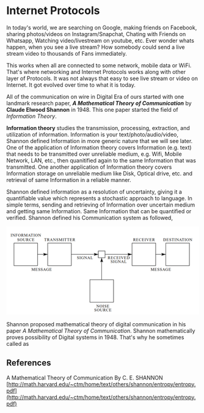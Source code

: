 # Internet Protocols

In today's world, we are searching on Google, making friends on Facebook, sharing photos/videos on Instagram/Snapchat, Chating with Friends on Whatsapp, Watching video/livestream on youtube, etc. Ever wonder whats happen, when you see a live stream? How somebody could send a live stream video to thousands of Fans immediately.

This works when all are connected to some network, mobile data or WiFi. That's where networking and Internet Protocols works along with other layer of Protocols. It was not always that easy to see live stream or video on Internet. It got evolved over time to what it is today.

All of the communication on wire in Digital Era of ours started with one landmark research paper, ***A Mathematical Theory of Communication*** by **Claude Elwood Shannon** in 1948. This one paper started the field of *Information Theory*. 

**Information theory** studies the transmission, processing, extraction, and utilization of information. Information is your text/photo/audio/video, Shannon defined Information in more generic nature that we will see later. One of the application of Information theory covers Information (e.g. text) that needs to be transmitted over unreliable medium, e.g. Wifi, Mobile Network, LAN, etc., then quanitified again to the same Information that was transmitted. One another application of Information theory covers Information storage on unreliable medium like Disk, Optical drive, etc. and retrieval of same Information in a reliable manner. 

Shannon defined information as a resolution of uncertainty, giving it a quantifiable value which represents a stochastic approach to language. In simple terms, sending and retrieving of Information over uncertain medium and getting same Information. Same Information that can be quantified or verified. Shannon defined his Communication system as followed,

![Shannon Communication System](./images/internet-protocols/shannon-entropy.png)

Shannon proposed mathematical theory of digital communication in his paper *A Mathematical Theory of Communication*. Shannon mathematically proves possibility of Digital systems in 1948. That's why he sometimes called as 

## References
A Mathematical Theory of Communication By C. E. SHANNON [http://math.harvard.edu/~ctm/home/text/others/shannon/entropy/entropy.pdf](http://math.harvard.edu/~ctm/home/text/others/shannon/entropy/entropy.pdf)
<!--stackedit_data:
eyJwcm9wZXJ0aWVzIjoiZXh0ZW5zaW9uczpcbiAgcHJlc2V0Oi
BnZm1cbiIsImhpc3RvcnkiOls4NDExNTcwOTcsMTU5OTk5MjQw
Niw4ODYzNDQ1NjksOTMxNjgzMTAzLC05NTUzNjkyNjksNzA4ND
M2ODk3LDYzNzIzNjQ2NywtNjk4NDg0ODMyLC0xODgwOTA2NTQ0
LDEyNTk0MTMxMzcsMTA4NTIwNTUxNiwtMTI1MjY2NjYyNCwxMT
I3OTkxMjUzLC03NTgxNjU0MDAsLTE4OTE1MjM0NzEsMTc4MTYw
OTIxOSw5NTUxMDUwNjAsMTA1ODI0OTU2MSwxNTkxMTI1Njg4LC
0xMTA0MzE0MTIwXX0=
-->